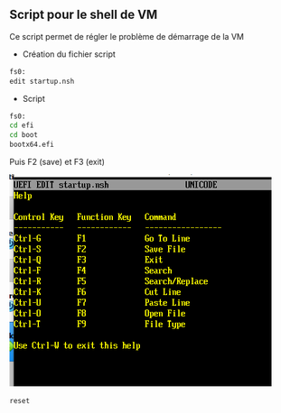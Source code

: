 ## Script pour le shell de VM

Ce script permet de régler le problème de démarrage de la VM

* Création du fichier script
```bash
fs0:
edit startup.nsh
```

* Script

```bash
fs0:
cd efi
cd boot
bootx64.efi
```

Puis F2 (save) et F3 (exit)

![](/img/startup-nsh-cmd.PNG)

```bash
reset
```

